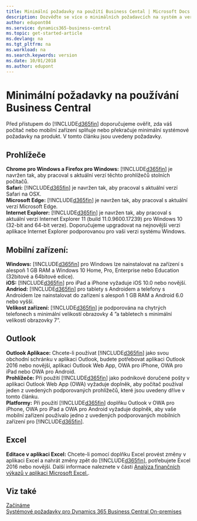 ```yaml
---
title: Minimální požadavky na použití Business Cental | Microsoft Docs
description: Dozvěďte se více o minimálních požadavcích na systém a verzi pro použití produktu Business Central.
author: edupont04
ms.service: dynamics365-business-central
ms.topic: get-started-article
ms.devlang: na
ms.tgt_pltfrm: na
ms.workload: na
ms.search.keywords: version
ms.date: 10/01/2018
ms.author: edupont
---
```

# <a name="minimum-requirements-for-using-business-central"></a>Minimální požadavky na používání Business Central
Před přístupem do [!INCLUDE[d365fin](includes/d365fin_md.md)] doporučujeme ověřit, zda váš počítač nebo mobilní zařízení splňuje nebo překračuje minimální systémové požadavky na produkt. V tomto článku jsou uvedeny požadavky.  

## <a name="browsers"></a>Prohlížeče
**Chrome pro Windows a Firefox pro Windows:** [!INCLUDE[d365fin](includes/d365fin_md.md)] je navržen tak, aby pracoval s aktuální verzí těchto prohlížečů stolních počítačů.  
**Safari:** [!INCLUDE[d365fin](includes/d365fin_md.md)] je navržen tak, aby pracoval s aktuální verzí Safari na OSX.  
**Microsoft Edge:** [!INCLUDE[d365fin](includes/d365fin_md.md)] je navržen tak, aby pracoval s aktuální verzí Microsoft Edge.  
**Internet Explorer:** [!INCLUDE[d365fin](includes/d365fin_md.md)] je navržen tak, aby pracoval s aktuální verzí Internet Explorer 11 (build 11.0.9600.17239) pro Windows 10 (32-bit and 64-bit verze). Doporučujeme upgradovat na nejnovější verzi aplikace Internet Explorer podporovanou pro vaši verzi systému Windows.  

## <a name="mobile-devices"></a>Mobilní zařízení:
**Windows:** [!INCLUDE[d365fin](includes/d365fin_md.md)] pro Windows lze nainstalovat na zařízení s alespoň 1 GB RAM a Windows 10 Home, Pro, Enterprise nebo Education (32bitové a 64bitové edice).  
**iOS:** [!INCLUDE[d365fin](includes/d365fin_md.md)] pro iPad a iPhone vyžaduje iOS 10.0 nebo novější.  
**Andriod:** [!INCLUDE[d365fin](includes/d365fin_md.md)] pro tablety s Androidem a telefony s Androidem lze nainstalovat do zařízení s alespoň 1 GB RAM a Android 6.0 nebo vyšší.  
**Velikost zařízení:** [!INCLUDE[d365fin](includes/d365fin_md.md)] je podporována na chytrých telefonech s minimální velikostí obrazovky 4 ”a tabletech s minimální velikostí obrazovky 7”.  

## <a name="outlook"></a>Outlook
**Outlook Aplikace:** Chcete-li používat [!INCLUDE[d365fin](includes/d365fin_md.md)] jako svou obchodní schránku v aplikaci Outlook, budete potřebovat aplikaci Outlook 2016 nebo novější, aplikaci Outlook Web App, OWA pro iPhone, OWA pro iPad nebo OWA pro Android.  
**Prohlížeče:** Při použití [!INCLUDE[d365fin](includes/d365fin_md.md)] jako podnikové doručené pošty v aplikaci Outlook Web App (OWA) vyžaduje doplněk, aby počítač používal jeden z uvedených podporovaných prohlížečů, které jsou uvedeny dříve v tomto článku.  
**Platformy:** Při použití [!INCLUDE[d365fin](includes/d365fin_md.md)] doplňku Outlook v OWA pro iPhone, OWA pro iPad a OWA pro Android vyžaduje doplněk, aby vaše mobilní zařízení používalo jedno z uvedených podporovaných mobilních zařízení pro [!INCLUDE[d365fin](includes/d365fin_md.md)].  

## <a name="excel"></a>Excel
**Editace v aplikaci Excel:** Chcete-li pomocí doplňku Excel provést změny v aplikaci Excel a nahrát změny zpět do [!INCLUDE[d365fin](includes/d365fin_md.md)], potřebujete Excel 2016 nebo novější. Další informace naleznete v části [Analýza finančních výkazů v aplikaci Microsoft Excel.](finance-analyze-excel.md).  

## <a name="see-also"></a>Viz také
[Začínáme](product-get-started.md)  
[Systémové požadavky pro Dynamics 365 Business Central On-premises](/dynamics365/business-central/dev-itpro/deployment/system-requirement-business-central)  
